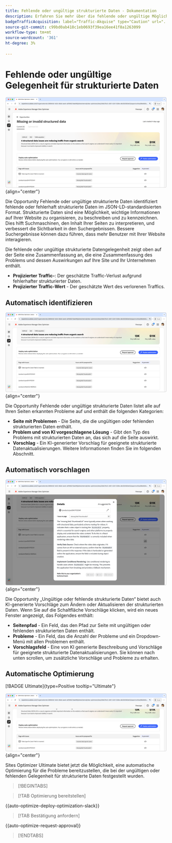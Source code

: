 ```yaml
---
title: Fehlende oder ungültige strukturierte Daten - Dokumentation
description: Erfahren Sie mehr über die fehlende oder ungültige Möglichkeit für strukturierte Daten und wie Sie damit die Traffic-Erfassung verbessern können.
badgeTrafficAcquisition: label="Traffic-Akquise" type="Caution" url="../../opportunity-types/traffic-acquisition.md" tooltip="Traffic-Akquise"
source-git-commit: c99bd0ab418c1eb0693f39ea16ee41f8a1263099
workflow-type: tm+mt
source-wordcount: '361'
ht-degree: 3%

---
```



# Fehlende oder ungültige Gelegenheit für strukturierte Daten

![Fehlende oder ungültige Opportunity für strukturierte Daten](./assets/missing-or-invalid-structured-data/hero.png){align="center"}

Die Opportunity Fehlende oder ungültige strukturierte Daten identifiziert fehlende oder fehlerhaft strukturierte Daten im JSON-LD-standardisierten Format. Strukturierte Daten sind eine Möglichkeit, wichtige Informationen auf Ihrer Website zu organisieren, zu beschreiben und zu kennzeichnen. Dies hilft Suchmaschinen, den Inhalt Ihrer Seiten zu interpretieren, und verbessert die Sichtbarkeit in den Suchergebnissen. Bessere Suchergebnisse können dazu führen, dass mehr Benutzer mit Ihrer Website interagieren.

Die fehlende oder ungültige strukturierte Datengelegenheit zeigt oben auf der Seite eine Zusammenfassung an, die eine Zusammenfassung des Problems und dessen Auswirkungen auf Ihre Site und Ihr Unternehmen enthält.

* **Projizierter Traffic-**: Der geschätzte Traffic-Verlust aufgrund fehlerhafter strukturierter Daten.
* **Projizierter Traffic-Wert** - Der geschätzte Wert des verlorenen Traffics.

## Automatisch identifizieren

![Fehlende oder ungültige strukturierte Daten automatisch identifizieren](./assets/missing-or-invalid-structured-data/auto-identify.png){align="center"}

Die Opportunity Fehlende oder ungültige strukturierte Daten listet alle auf Ihren Seiten erkannten Probleme auf und enthält die folgenden Kategorien:

* **Seite mit Problemen** - Die Seite, die die ungültigen oder fehlenden strukturierten Daten enthält.
* **Problem und von KI vorgeschlagene Lösung** - Gibt den Typ des Problems mit strukturierten Daten an, das sich auf die Seite auswirkt.
* **Vorschlag** - Ein KI-generierter Vorschlag für geeignete strukturierte Datenaktualisierungen. Weitere Informationen finden Sie im folgenden Abschnitt.

## Automatisch vorschlagen

![Automatische Vorschläge für fehlende oder ungültige strukturierte Daten](./assets/missing-or-invalid-structured-data/auto-suggest.png){align="center"}

Die Opportunity „Ungültige oder fehlende strukturierte Daten“ bietet auch KI-generierte Vorschläge zum Ändern oder Aktualisieren der strukturierten Daten. Wenn Sie auf die Schaltfläche Vorschläge klicken, wird ein neues Fenster angezeigt, das Folgendes enthält:

* **Seitenpfad** - Ein Feld, das den Pfad zur Seite mit ungültigen oder fehlenden strukturierten Daten enthält.
* **Probleme** - Ein Feld, das die Anzahl der Probleme und ein Dropdown-Menü mit allen Problemen enthält.
* **Vorschlagsfeld** - Eine von KI generierte Beschreibung und Vorschläge für geeignete strukturierte Datenaktualisierungen. Sie können nach unten scrollen, um zusätzliche Vorschläge und Probleme zu erhalten.

## Automatische Optimierung

[!BADGE Ultimate]{type=Positive tooltip="Ultimate"}

![Automatisch vorgeschlagene fehlende oder ungültige strukturierte Daten optimieren](./assets/missing-or-invalid-structured-data/auto-optimize.png){align="center"}

Sites Optimizer Ultimate bietet jetzt die Möglichkeit, eine automatische Optimierung für die Probleme bereitzustellen, die bei der ungültigen oder fehlenden Gelegenheit für strukturierte Daten festgestellt wurden. <!--- TBD-need more in-depth and opportunity specific information here. What does the auto-optimization do?-->

>[!BEGINTABS]

>[!TAB Optimierung bereitstellen]

{{auto-optimize-deploy-optimization-slack}}

>[!TAB Bestätigung anfordern]

{{auto-optimize-request-approval}}

>[!ENDTABS]
